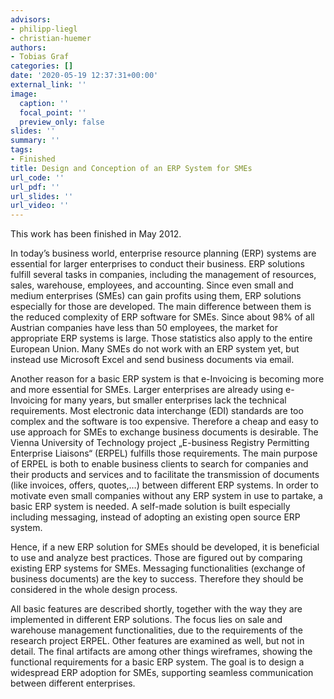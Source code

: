 ```yaml
---
advisors:
- philipp-liegl
- christian-huemer
authors:
- Tobias Graf
categories: []
date: '2020-05-19 12:37:31+00:00'
external_link: ''
image:
  caption: ''
  focal_point: ''
  preview_only: false
slides: ''
summary: ''
tags:
- Finished
title: Design and Conception of an ERP System for SMEs
url_code: ''
url_pdf: ''
url_slides: ''
url_video: ''
---
```


This work has been finished in May 2012.

In today’s business world, enterprise resource planning (ERP) systems are essential for larger enterprises to conduct their business. ERP solutions fulfill several tasks in companies, including the management of resources, sales, warehouse, employees, and accounting. Since even small and medium enterprises (SMEs) can gain profits using them, ERP solutions especially for those are developed. The main difference between them is the reduced complexity of ERP software for SMEs. Since about 98% of all Austrian companies have less than 50 employees, the market for appropriate ERP systems is large. Those statistics also apply to the entire European Union. Many SMEs do not work with an ERP system yet, but instead use Microsoft Excel and send business documents via email.

Another reason for a basic ERP system is that e-Invoicing is becoming more and more essential for SMEs. Larger enterprises are already using e-Invoicing for many years, but smaller enterprises lack the technical requirements. Most electronic data interchange (EDI) standards are too complex and the software is too expensive. Therefore a cheap and easy to use approach for SMEs to exchange business documents is desirable. The Vienna University of Technology project „E-business Registry Permitting Enterprise Liaisons“ (ERPEL) fulfills those requirements. The main purpose of ERPEL is both to enable business clients to search for companies and their products and services and to facilitate the transmission of documents (like invoices, offers, quotes,…) between different ERP systems. In order to motivate even small companies without any ERP system in use to partake, a basic ERP system is needed. A self-made solution is built especially including messaging, instead of adopting an existing open source ERP system.

Hence, if a new ERP solution for SMEs should be developed, it is beneficial to use and analyze best practices. Those are figured out by comparing existing ERP systems for SMEs. Messaging functionalities (exchange of business documents) are the key to success. Therefore they should be considered in the whole design process.

All basic features are described shortly, together with the way they are implemented in different ERP solutions. The focus lies on sale and warehouse management functionalities, due to the requirements of the research project ERPEL. Other features are examined as well, but not in detail. The final artifacts are among other things wireframes, showing the functional requirements for a basic ERP system. The goal is to design a widespread ERP adoption for SMEs, supporting seamless communication between different enterprises.

&nbsp;